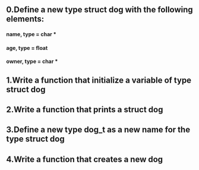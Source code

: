 ## 0.Define a new type struct dog with the following elements:
#### name, type = char *
#### age, type = float
#### owner, type = char *
## 1.Write a function that initialize a variable of type struct dog
## 2.Write a function that prints a struct dog
## 3.Define a new type dog_t as a new name for the type struct dog
## 4.Write a function that creates a new dog
